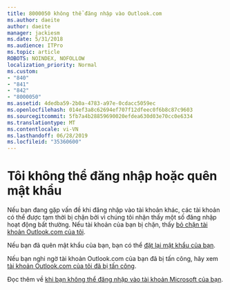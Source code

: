 ```yaml
---
title: 8000050 không thể đăng nhập vào Outlook.com
ms.author: daeite
author: daeite
manager: jackiesm
ms.date: 5/31/2018
ms.audience: ITPro
ms.topic: article
ROBOTS: NOINDEX, NOFOLLOW
localization_priority: Normal
ms.custom:
- "840"
- "841"
- "842"
- "8000050"
ms.assetid: 4dedba59-2b0a-4783-a97e-0cdacc5059ec
ms.openlocfilehash: 014ef3a8c62694ef707f12dfeec0f6b8c87c9603
ms.sourcegitcommit: 5fb7a4b28859690020efdea630d03e70cc0e6334
ms.translationtype: MT
ms.contentlocale: vi-VN
ms.lasthandoff: 06/28/2019
ms.locfileid: "35360600"
---
```

# <a name="i-cant-sign-in-or-forgot-my-password"></a>Tôi không thể đăng nhập hoặc quên mật khẩu

Nếu bạn đang gặp vấn đề khi đăng nhập vào tài khoản khác, các tài khoản có thể được tạm thời bị chặn bởi vì chúng tôi nhận thấy một số đăng nhập hoạt động bất thường. Nếu tài khoản của bạn bị chặn, thấy [bỏ chặn tài khoản Outlook.com của tôi](https://go.microsoft.com/fwlink/p/?linkid=2001800&amp;clcid=0x409).
  
Nếu bạn đã quên mật khẩu của bạn, bạn có thể [đặt lại mật khẩu của bạn](https://go.microsoft.com/fwlink/p/?linkid=841909).
  
Nếu bạn nghi ngờ tài khoản Outlook.com của bạn đã bị tấn công, hãy xem [tài khoản Outlook.com của tôi đã bị tấn công](https://go.microsoft.com/fwlink/p/?linkid=874366).
  
Đọc thêm về [khi bạn không thể đăng nhập vào tài khoản Microsoft của bạn](https://go.microsoft.com/fwlink/p/?linkid=842227).
  